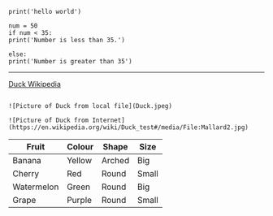 `print('hello world')`

 ```
 num = 50
if num < 35:
print('Number is less than 35.')

else:
 print('Number is greater than 35')

```
 ---

 [Duck Wikipedia](https://en.wikipedia.org/wiki/Duck)

```

![Picture of Duck from local file](Duck.jpeg)

```
```
![Picture of Duck from Internet](https://en.wikipedia.org/wiki/Duck_test#/media/File:Mallard2.jpg)
```

| Fruit | Colour | Shape | Size |
| ----- | ------ | ----- | ---- |
|  Banana     |   Yellow     |   Arched    |   Big   |
|   Cherry    |   Red     |   Round    |    Small  |
|     Watermelon  | Green       |  Round     |   Big
   | Grape   | Purple | Round | Small
